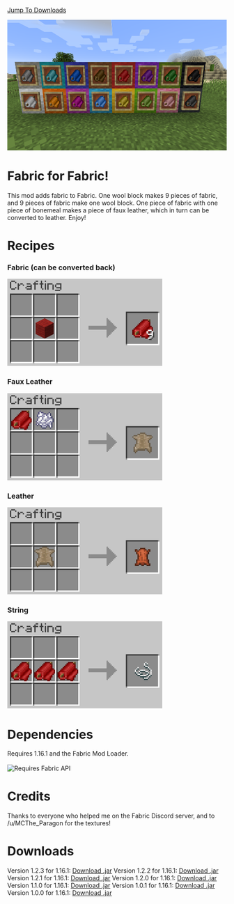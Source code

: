 [Jump To Downloads](#downloads)

<img src="2020-07-31_11.28.22.png" height="300">

# Fabric for Fabric!

This mod adds fabric to Fabric. One wool block makes 9 pieces of fabric, and 9 pieces of fabric make one wool block.
One piece of fabric with one piece of bonemeal makes a piece of faux leather, which in turn can be converted to leather. Enjoy!

# Recipes 
### Fabric (can be converted back)
<img src="2020-07-31_11.28.58-CROPPED.png" height="200">

### Faux Leather
<img src="2020-07-31_11.29.22-CROPPED.png" height="200">

### Leather
<img src="2020-07-31_11.29.26-CROPPED.png" height="200">

### String
<img src="2020-07-31_11.29.30-CROPPED.png" height="200">

# Dependencies
Requires 1.16.1 and the Fabric Mod Loader. <br> <br> <img src="https://i.imgur.com/bTus4wH.png" alt="Requires Fabric API" height="50">

# Credits
Thanks to everyone who helped me on the Fabric Discord server, and to /u/MCThe_Paragon for the textures!

# Downloads
Version 1.2.3 for 1.16.1: [Download .jar](https://github.com/redcreeper14385/fabric-for-fabric/releases/download/1.2.3/mounderfod-fabric-for-fabric-1.2.3.jar)
Version 1.2.2 for 1.16.1: [Download .jar](https://github.com/redcreeper14385/fabric-for-fabric/releases/download/1.2.2/mounderfod-fabric-for-fabric-1.2.2.jar)
Version 1.2.1 for 1.16.1: [Download .jar](https://github.com/redcreeper14385/fabric-for-fabric/releases/download/1.2.1/mounderfod-fabric-for-fabric-1.2.1.jar)
Version 1.2.0 for 1.16.1: [Download .jar](https://github.com/redcreeper14385/fabric-for-fabric/releases/download/1.2.0/mounderfod-fabric-for-fabric-1.2.0.jar)
Version 1.1.0 for 1.16.1: [Download .jar](https://github.com/redcreeper14385/fabric-for-fabric/releases/download/1.1.0/mounderfod-fabric-for-fabric-1.1.0.jar)
Version 1.0.1 for 1.16.1: [Download .jar](https://github.com/redcreeper14385/fabric-for-fabric/releases/download/1.0.1/mounderfod-fabric-for-fabric-1.0.1.jar)
Version 1.0.0 for 1.16.1: [Download .jar](https://github.com/redcreeper14385/fabric-for-fabric/releases/download/1.0.0/mounderfod-fabric-for-fabric-1.0.0.jar)



